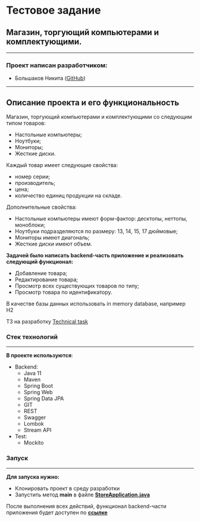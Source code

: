 # Тестовое задание
## Магазин, торгующий компьютерами и комплектующими.
***

### Проект написан разработчиком:
* Большаков Никита ([GitHub](https://github.com/bnikmik))
***

## Описание проекта и его функциональность
Магазин, торгующий компьютерами и комплектующими со следующим типом товаров:
* Настольные компьютеры;
* Ноутбуки;
* Мониторы;
* Жесткие диски.

Каждый товар имеет следующие свойства:
* номер серии;
* производитель;
* цена;
* количество единиц продукции на складе.

Дополнительные свойства:
* Настольные компьютеры имеют форм-фактор: десктопы, неттопы, моноблоки;
* Ноутбуки подразделяются по размеру: 13, 14, 15, 17 дюймовые;
* Мониторы имеют диагональ;
* Жесткие диски имеют объем.

**Задачей было написать backend-часть приложение и реализовать следующий функционал:**
* Добавление товара;
* Редактирование товара;
* Просмотр всех существующих товаров по типу;
* Просмотр товара по идентификатору.

В качестве базы данных использовать in memory database, например H2

ТЗ на разработку [Technical task](https://www.dropbox.com/s/zpvfea8nz3wqtit/java_test.pdf?dl=0)

### Стек технологий
***
**В проекте используются**:

* Backend:
    - Java 11
    - Maven
    - Spring Boot
    - Spring Web
    - Spring Data JPA
    - GIT
    - REST
    - Swagger
    - Lombok
    - Stream API
* Test:
    - Mockito

### Запуск
***

**Для запуска нужно:**
- Клонировать проект в среду разработки
- Запустить метод **main** в файле **[StoreApplication.java](src/main/java/com/example/store/StoreApplication.java)**

После выполнения всех действий, функционал backend-части приложения будет доступен по **[ссылке](http://localhost:8080/swagger-ui/index.html)**
